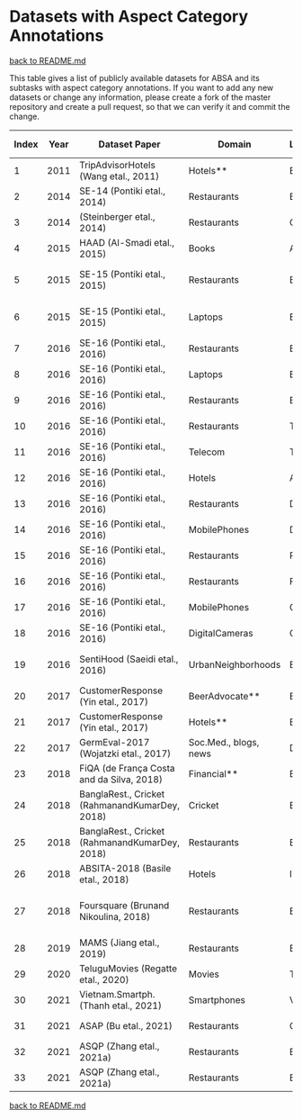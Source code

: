 # Datasets with Aspect Category Annotations

[back to README.md](../README.md)

This table gives a list of publicly available datasets for ABSA and its subtasks with aspect category annotations.
If you want to add any new datasets or change any information, please create a fork of the master repository and create a pull request, so that we can verify it and commit the change.


| Index | Year | Dataset Paper                                  | Domain                | Lng | #Revs | #Sent | #AT-pos | #AT-neg | #AT-neu | #AC-pos | #AC-neg | #AC-neu | Link to the Dataset                                                                                                                                                                                                      |
| ----- | ---- | ---------------------------------------------- | --------------------- | --- | ----- | ----- | ------- | ------- | ------- | ------- | ------- | ------- | ------------------------------------------------------------------------------------------------------------------------------------------------------------------------------------------------------------------------ |
| 1     | 2011 | TripAdvisorHotels (Wang etal., 2011)           | Hotels\*\*            | EN  | 108K  | 1M    | \-      | \-      | \-      | 1.63M   | 153K    | 178K    | [https://www.cs.virginia.edu/~hw5x/dataset.html](https://www.cs.virginia.edu/~hw5x/dataset.html)                                                                                                                         |
| 2     | 2014 | SE-14 (Pontiki etal., 2014)                    | Restaurants           | EN  | \-    | 3841  | 2892    | 1001    | 829     | 2836    | 998     | 594     | [https://alt.qcri.org/semeval2014/task4/](https://alt.qcri.org/semeval2014/task4/)                                                                                                                                       |
| 3     | 2014 | (Steinberger etal., 2014)                      | Restaurants           | CZ  | \-    | 1244  | 679     | 725     | 403     | 521     | 569     | 246     | [https://liks.fav.zcu.cz/sentiment/](https://liks.fav.zcu.cz/sentiment/)                                                                                                                                                 |
| 4     | 2015 | HAAD (Al-Smadi etal., 2015)                    | Books                 | AR  | \-    | 2389  | 1376    | 1287    | 148     | 721     | 750     | 14      | [https://github.com/msmadi/HAAD](https://github.com/msmadi/HAAD)                                                                                                                                                         |
| 5     | 2015 | SE-15 (Pontiki etal., 2015)                    | Restaurants           | EN  | 350   | 2000  | 1326    | 496     | 73      | 1652    | 749     | 98      | [https://alt.qcri.org/semeval2015/task12/index.php?id=data-and-tools](https://alt.qcri.org/semeval2015/task12/index.php?id=data-and-tools)                                                                               |
| 6     | 2015 | SE-15 (Pontiki etal., 2015)                    | Laptops               | EN  | 450   | 2500  | \-      | \-      | \-      | 1644    | 1094    | 185     | [https://alt.qcri.org/semeval2015/task12/index.php?id=data-and-tools](https://alt.qcri.org/semeval2015/task12/index.php?id=data-and-tools)                                                                               |
| 7     | 2016 | SE-16 (Pontiki etal., 2016)                    | Restaurants           | EN  | 400   | 2286  | 1817    | 634     | 106     | 2268    | 953     | 145     | [https://alt.qcri.org/semeval2016/task5/index.php?id=data-and-tools](https://alt.qcri.org/semeval2016/task5/index.php?id=data-and-tools)                                                                                 |
| 8     | 2016 | SE-16 (Pontiki etal., 2016)                    | Laptops               | EN  | 530   | 3308  | \-      | \-      | \-      | 2118    | 1358    | 236     | [https://alt.qcri.org/semeval2016/task5/index.php?id=data-and-tools](https://alt.qcri.org/semeval2016/task5/index.php?id=data-and-tools)                                                                                 |
| 9     | 2016 | SE-16 (Pontiki etal., 2016)                    | Restaurants           | ES  | \-    | 2691  | 1907    | 672     | 125     | 2675    | 948     | 168     | [https://alt.qcri.org/semeval2016/task5/index.php?id=data-and-tools](https://alt.qcri.org/semeval2016/task5/index.php?id=data-and-tools)                                                                                 |
| 10    | 2016 | SE-16 (Pontiki etal., 2016)                    | Restaurants           | TR  | 339   | 1248  | 865     | 555     | 119     | 924     | 635     | 135     | [https://alt.qcri.org/semeval2016/task5/index.php?id=data-and-tools](https://alt.qcri.org/semeval2016/task5/index.php?id=data-and-tools)                                                                                 |
| 11    | 2016 | SE-16 (Pontiki etal., 2016)                    | Telecom               | TR  | \-    | 3000  | \-      | \-      | \-      | \-      | \-      | \-      | [https://alt.qcri.org/semeval2016/task5/index.php?id=data-and-tools](https://alt.qcri.org/semeval2016/task5/index.php?id=data-and-tools)                                                                                 |
| 12    | 2016 | SE-16 (Pontiki etal., 2016)                    | Hotels                | AR  | 2291  | 6029  | 7213    | 4003    | 824     | 7705    | 4556    | 852     | [https://alt.qcri.org/semeval2016/task5/index.php?id=data-and-tools](https://alt.qcri.org/semeval2016/task5/index.php?id=data-and-tools)                                                                                 |
| 13    | 2016 | SE-16 (Pontiki etal., 2016)                    | Restaurants           | DU  | 400   | 2286  | 1016    | 546     | 145     | 1431    | 857     | 185     | [https://alt.qcri.org/semeval2016/task5/index.php?id=data-and-tools](https://alt.qcri.org/semeval2016/task5/index.php?id=data-and-tools)                                                                                 |
| 14    | 2016 | SE-16 (Pontiki etal., 2016)                    | MobilePhones          | DU  | 270   | 1697  | \-      | \-      | \-      | 1454    | 225     | 110     | [https://alt.qcri.org/semeval2016/task5/index.php?id=data-and-tools](https://alt.qcri.org/semeval2016/task5/index.php?id=data-and-tools)                                                                                 |
| 15    | 2016 | SE-16 (Pontiki etal., 2016)                    | Restaurants           | RU  | 405   | 4699  | 3139    | 696     | 313     | 3973    | 1030    | 379     | [https://alt.qcri.org/semeval2016/task5/index.php?id=data-and-tools](https://alt.qcri.org/semeval2016/task5/index.php?id=data-and-tools)                                                                                 |
| 16    | 2016 | SE-16 (Pontiki etal., 2016)                    | Restaurants           | FR  | 455   | 2429  | 1285    | 1061    | 289     | 1605    | 1646    | 233     | [https://alt.qcri.org/semeval2016/task5/index.php?id=data-and-tools](https://alt.qcri.org/semeval2016/task5/index.php?id=data-and-tools)                                                                                 |
| 17    | 2016 | SE-16 (Pontiki etal., 2016)                    | MobilePhones          | CH  | 200   | 9500  | \-      | \-      | \-      | 1168    | 794     | \-      | [https://alt.qcri.org/semeval2016/task5/index.php?id=data-and-tools](https://alt.qcri.org/semeval2016/task5/index.php?id=data-and-tools)                                                                                 |
| 18    | 2016 | SE-16 (Pontiki etal., 2016)                    | DigitalCameras        | CH  | 200   | 8100  | \-      | \-      | \-      | 1153    | 587     | \-      | [https://alt.qcri.org/semeval2016/task5/index.php?id=data-and-tools](https://alt.qcri.org/semeval2016/task5/index.php?id=data-and-tools)                                                                                 |
| 19    | 2016 | SentiHood (Saeidi etal., 2016)                 | UrbanNeighborhoods    | EN  | \-    | 5215  | \-      | \-      | \-      | 4305    | 1606    | \-      | [https://github.com/uclnlp/jack/tree/master/data/sentihood](https://github.com/uclnlp/jack/blob/master/data/sentihood/sentihood-train.json)                                                                              |
| 20    | 2017 | CustomerResponse (Yin etal., 2017)             | BeerAdvocate\*\*      | EN  | 51K   | 552K  | \-      | \-      | \-      | 176K    | 8902    | 64K     | [https://github.com/HKUST-KnowComp/DMSC](https://github.com/HKUST-KnowComp/DMSC)                                                                                                                                         |
| 21    | 2017 | CustomerResponse (Yin etal., 2017)             | Hotels\*\*            | EN  | 29K   | 375K  | \-      | \-      | \-      | 120K    | 66K     | 49K     | [https://github.com/HKUST-KnowComp/DMSC](https://github.com/HKUST-KnowComp/DMSC)                                                                                                                                         |
| 22    | 2017 | GermEval-2017 (Wojatzki etal., 2017)           | Soc.Med., blogs, news | DE  | \-    | 27800 | 2802    | 12571   | 1459    | 2815    | 12690   | 13932   | [https://ltdata1.informatik.uni-hamburg.de/germeval2017/](http://ltdata1.informatik.uni-hamburg.de/germeval2017/)                                                                                                        |
| 23    | 2018 | FiQA (de França Costa and da Silva, 2018)      | Financial\*\*         | EN  | 1303  | \-    | 774     | 399     | \-      | 774     | 399     | \-      | [https://sites.google.com/view/fiqa/home](https://dl.acm.org/doi/fullHtml/10.1145/3184558.3191827)                                                                                                                       |
| 24    | 2018 | BanglaRest., Cricket (RahmanandKumarDey, 2018) | Cricket               | BG  | \-    | 2691  | \-      | \-      | \-      | 571     | 2157    | 266     | [https://github.com/AtikRahman/Bangla\_ABSA\_Datasets](https://github.com/AtikRahman/Bangla_ABSA_Datasets)                                                                                                               |
| 25    | 2018 | BanglaRest., Cricket (RahmanandKumarDey, 2018) | Restaurants           | BG  | \-    | 1712  | \-      | \-      | \-      | 477     | 1226    | 371     | [https://github.com/AtikRahman/Bangla\_ABSA\_Datasets](https://github.com/AtikRahman/Bangla_ABSA_Datasets)                                                                                                               |
| 26    | 2018 | ABSITA-2018 (Basile etal., 2018)               | Hotels                | IT  | \-    | 9285  | \-      | \-      | \-      | 6893    | 5288    | \-      | [https://sag.art.uniroma2.it/absita/data/](http://sag.art.uniroma2.it/absita/data/)                                                                                                                                      |
| 27    | 2018 | Foursquare (Brunand Nikoulina, 2018)           | Restaurants           | EN  | \-    | 1006  | 759     | 108     | 16      | 947     | 191     | 19      | [https://europe.naverlabs.com/Research/Natural-Language-Processing/Aspect-Based-Sentiment-Analysis-Dataset/](https://europe.naverlabs.com/research/natural-language-processing/aspect-based-sentiment-analysis-dataset/) |
| 28    | 2019 | MAMS (Jiang etal., 2019)                       | Restaurants           | EN  | \-    | 3849  | \-      | \-      | \-      | 2415    | 2606    | 3858    | [https://github.com/siat-nlp/MAMS-for-ABSA/tree/master/data](https://github.com/MahsaShokouhi/Aspect_Based_Sentiment_Analysis)                                                                                           |
| 29    | 2020 | TeluguMovies (Regatte etal., 2020)             | Movies                | TE  | \-    | 5027  | 2480    | 3251    | 1129    | 2480    | 3251    | 1129    | [https://tiny.cc/vdxugz](http://tiny.cc/vdxugz)                                                                                                                                                                          |
| 30    | 2021 | Vietnam.Smartph. (Thanh etal., 2021)           | Smartphones           | VI  | \-    | 11122 | \-      | \-      | \-      | 21732   | 11206   | 2214    | [https://github.com/kimkim00/UIT-ViSD4SA](https://github.com/kimkim00/UIT-ViSD4SA)                                                                                                                                       |
| 31    | 2021 | ASAP (Bu etal., 2021)                          | Restaurants           | CH  | 46K   | \-    | \-      | \-      | \-      | 169K    | 35K     | 66K     | [https://github.com/Meituan-Dianping/asap/tree/master/data](https://github.com/Meituan-Dianping/asap/tree/master/data)                                                                                                   |
| 32    | 2021 | ASQP (Zhang etal., 2021a)                      | Restaurants           | EN  | \-    | 1580  | 1407    | 489     | 68      | 1710    | 701     | 85      | [https://github.com/IsakZhang/ABSA-QUAD](https://github.com/IsakZhang/ABSA-QUAD)                                                                                                                                         |
| 33    | 2021 | ASQP (Zhang etal., 2021a)                      | Restaurants           | EN  | \-    | 2124  | 1811    | 613     | 110     | 2229    | 877     | 135     | [https://github.com/IsakZhang/ABSA-QUAD](https://github.com/IsakZhang/ABSA-QUAD)                                                                                                                                         |


[back to README.md](../README.md)
